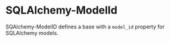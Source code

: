 # SQLAlchemy-ModelId

SQAlchemy-ModelID defines a base with a `model_id` property for SQLAlchemy models.